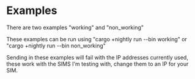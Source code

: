# Examples

There are two examples "working" and "non_working"

These examples can be run using "cargo +nightly run --bin working" or "cargo +nightly run --bin non_working"

Sending in these examples will fail with the IP addresses currently used, these work with the SIMS I'm testing with, change them to an IP for your SIM. 